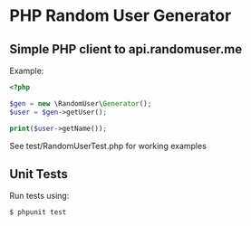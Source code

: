 # PHP Random User Generator

Simple PHP client to api.randomuser.me
--------------------------------------------
Example:
```php
<?php

$gen = new \RandomUser\Generator();
$user = $gen->getUser();

print($user->getName());
```

See test/RandomUserTest.php for working examples

Unit Tests
----------
Run tests using:

	$ phpunit test
